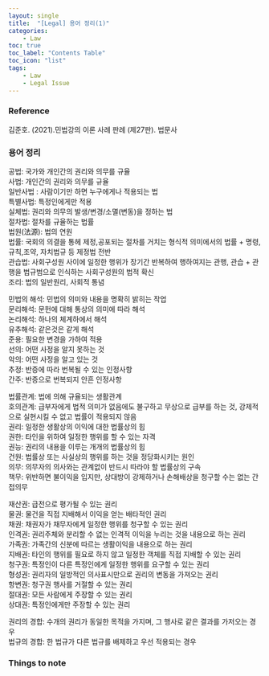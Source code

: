 ```yaml
---
layout: single
title:  "[Legal] 용어 정리(1)"
categories:
    - Law
toc: true
toc_label: "Contents Table"
toc_icon: "list"
tags: 
    - Law
    - Legal Issue
---
```


### Reference

김준호. (2021).민법강의 이론 사례 판례 (제27판). 법문사


### 용어 정리


공법: 국가와 개인간의 권리와 의무를 규율  
사법: 개인간의 권리와 의무를 규율  
    일반사법 : 사람이기만 하면 누구에게나 적용되는 법  
    특별사법: 특정인에게만 적용  
실체법: 권리와 의무의 발생/변경/소멸(변동)을 정하는 법   
절차법: 절차를 규율하는 법률   
법원(法源): 법의 연원   
법률: 국회의 의결을 통헤 제정,공포되는 절차를 거치는 형식적 의미에서의 법률 + 명령,규칙,조약, 자치법규 등 제정법 전반  
관습법: 사회구성원 사이에 일정한 행위가 장기간 반복하여 행하여지는 관행, 관습 + 관행을 법규범으로 인식하는 사회구성원의 법적 확신   
조리: 법의 일반원리, 사회적 통념   


민법의 해석: 민법의 의미와 내용을 명확히 밝히는 작업   
    문리해석: 문헌에 대해 통상의 의미에 따라 해석  
    논리해석: 하나의 체계하에서 해석  
    유추해석: 같은것은 같게 해석  
준용: 필요한 변경을 가하여 적용  
선의: 어떤 사정을 알지 못하는 것  
악의: 어떤 사정을 알고 있는 것  
추정: 반증에 따라 번복될 수 있는 인정사항  
간주: 반증으로 번복되지 안흔 인정사항   


법률관계: 법에 의해 규율되는 생활관계  
호의관계: 급부자에게 법적 의미가 없음에도 불구하고 무상으로 급부를 하는 것, 강제적으로 실현시킬 수 없고 법률이 적용되지 않음   
권리: 일정한 생활상의 이익에 대한 법률상의 힘   
권한: 타인을 위하여 일정한 행위를 할 수 있는 자격   
권능: 권리의 내용을 이루는 개개의 법률상의 힘  
건원: 법률상 또는 사실상의 행위를 하는 것을 정당화시키는 원인   
의무: 의무자의 의사와는 관계없이 반드시 따라야 할 법률상의 구속   
책무: 위반하면 불이익을 입지만, 상대방이 강제하거나 손해배상을 청구할 수는 없는 간접의무   


재산권: 급전으로 평가될 수 있는 권리  
    물권: 물건을 직접 지배해서 이익을 얻는 배타적인 권리  
    채권: 채권자가 채무자에게 일정한 행위를 청구할 수 있는 권리    
인격권: 권리주체와 분리할 수 없는 인격적 이익을 누리는 것을 내용으로 하는 권리   
가족권: 가족간의 신분에 따르는 생활이익을 내용으로 하는 권리  
지배권: 타인의 행위를 필요로 하지 않고 일정한 객체를 직접 지배할 수 있는 권리  
청구권: 특정인이 다른 특정인에게 일정한 행위를 요구할 수 있는 권리  
형성권: 권리자의 일방적인 의사표시만으로 권리의 변동을 가져오는 권리   
항변권: 청구권 행사를 거절할 수 있는 권리  
절대권: 모든 사람에게 주장할 수 있는 권리  
상대권: 특정인에게만 주장할 수 있는 권리  



권리의 경합: 수개의 권리가 동일한 목적을 가지며, 그 행사로 같은 결과를 가저오는 경우  
법규의 경합: 한 법규가 다른 법규를 배제하고 우선 적용되는 경우 




### Things to note


